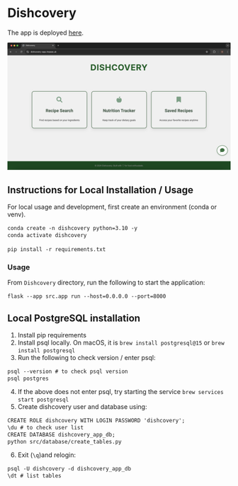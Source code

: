 # Dishcovery

The app is deployed [here](https://dishcovery-app.impaas.uk/).

![homepage](public/dishcovery-homepage.png)

## Instructions for Local Installation / Usage

For local usage and development, first create an environment (conda or venv).

```
conda create -n dishcovery python=3.10 -y
conda activate dishcovery

pip install -r requirements.txt
```

### Usage

From `Dishcovery` directory, run the following to start the application: 

```
flask --app src.app run --host=0.0.0.0 --port=8000
```

## Local PostgreSQL installation

1. Install pip requirements 
2. Install psql locally. On macOS, it is ```brew install postgresql@15``` or ```brew install postgresql```
3. Run the following to check version / enter psql:
```
psql --version # to check psql version
psql postgres 
```
4. If the above does not enter psql, try starting the service ```brew services start postgresql```
5. Create dishcovery user and database using:
```
CREATE ROLE dishcovery WITH LOGIN PASSWORD 'dishcovery';
\du # to check user list
CREATE DATABASE dishcovery_app_db;
python src/database/create_tables.py
```
6. Exit (`\q`)and relogin:
```
psql -U dishcovery -d dishcovery_app_db
\dt # list tables
```
